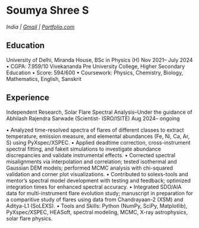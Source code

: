 # Soumya Shree S
_India | [Gmail](soumyashree0312@gmail.com) | [Portfolio.com](https://s0312-prog.github.io/Portfolio/)_
 
## Education
University of Delhi, Miranda House, BSc in Physics (H)                                                                                      Nov 2021– July 2024
 • CGPA: 7.959/10
Vivekananda Pre University College, Higher Secondary Education
 • Score: 594/600
 • Coursework: Physics, Chemistry, Biology, Mathematics, English, Sanskrit

## Experience
Independent Research, Solar Flare Spectral Analysis–Under the guidance of Abhilash Rajendra Sarwade (Scientist- ISRO/ISITE)                 Aug 2024– ongoing
 
 • Analyzed time-resolved spectra of flares of different classes to extract temperature, emission measure, and
 elemental abundances (Fe, Ni, Ca, Ar, S) using PyXspec/XSPEC.
 • Applied deadtime correction, cross-instrument spectral fitting, and fakeit simulations to investigate abundance
 discrepancies and validate instrumental effects.
 • Corrected spectral misalignments via interpolation and correlation; tested isothermal and Gaussian DEM
 models; performed MCMC analysis with chi-squared validation and corner plot visualizations.
 • Contributed to solexs-tools and mentor’s spectral model development with testing and feedback; optimized
 integration times for enhanced spectral accuracy.
 • Integrated SDO/AIA data for multi-instrument flare evolution study; manuscript in preparation for a
 comparitive study of flares using data from Chandrayaan-2 (XSM) and Aditya-L1 (SoLEXS).
 • Tools and Skills: Python (NumPy, SciPy, Matplotlib), PyXspec/XSPEC, HEASoft, spectral modeling, MCMC,
 X-ray astrophysics, solar flare physics. 
